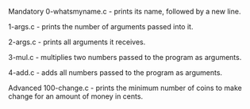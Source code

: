 Mandatory
0-whatsmyname.c - prints its name, followed by a new line.

1-args.c - prints the number of arguments passed into it.

2-args.c - prints all arguments it receives.

3-mul.c - multiplies two numbers passed to the program as arguments.

4-add.c - adds all numbers passed to the program as arguments.

Advanced
100-change.c - prints the minimum number of coins to make change for an amount of money in cents.